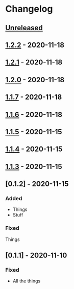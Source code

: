 # Changelog

## [Unreleased]

## [1.2.2] - 2020-11-18

## [1.2.1] - 2020-11-18

## [1.2.0] - 2020-11-18

## [1.1.7] - 2020-11-18

## [1.1.6] - 2020-11-18

## [1.1.5] - 2020-11-15

## [1.1.4] - 2020-11-15

## [1.1.3] - 2020-11-15

## [0.1.2] - 2020-11-15

### Added

- Things
- Stuff

### Fixed

Things

## [0.1.1] - 2020-11-10

### Fixed

- All the things

[unreleased]: https://github.com/dtothefp/gh-action-gcp-app-engine-deploy/compare/v1.2.2...HEAD
[1.2.2]: https://github.com/dtothefp/gh-action-gcp-app-engine-deploy/compare/v1.2.1...v1.2.2
[1.2.1]: https://github.com/dtothefp/gh-action-gcp-app-engine-deploy/compare/v1.2.0...v1.2.1
[1.2.0]: https://github.com/dtothefp/gh-action-gcp-app-engine-deploy/compare/v1.1.7...v1.2.0
[1.1.7]: https://github.com/dtothefp/gh-action-gcp-app-engine-deploy/compare/v1.1.6...v1.1.7
[1.1.6]: https://github.com/dtothefp/gh-action-gcp-app-engine-deploy/compare/v1.1.5...v1.1.6
[1.1.5]: https://github.com/dtothefp/gh-action-gcp-app-engine-deploy/compare/v1.1.4...v1.1.5
[1.1.4]: https://github.com/dtothefp/gh-action-gcp-app-engine-deploy/compare/v1.1.3...v1.1.4
[1.1.3]: https://github.com/dtothefp/gh-action-gcp-app-engine-deploy/compare/v0.1.2...v1.1.3
[0.1.5]: https://github.com/dtothefp/gh-action-gcp-app-engine-deploy/compare/v0.1.1...v0.1.2
